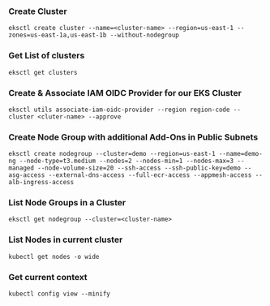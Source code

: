 ### Create Cluster

```
eksctl create cluster --name=<cluster-name> --region=us-east-1 --zones=us-east-1a,us-east-1b --without-nodegroup 
```

### Get List of clusters

```
eksctl get clusters 
```

### Create & Associate IAM OIDC Provider for our EKS Cluster

```
eksctl utils associate-iam-oidc-provider --region region-code --cluster <cluter-name> --approve
```

### Create Node Group with additional Add-Ons in Public Subnets

```
eksctl create nodegroup --cluster=demo --region=us-east-1 --name=demo-ng --node-type=t3.medium --nodes=2 --nodes-min=1 --nodes-max=3 --managed --node-volume-size=20 --ssh-access --ssh-public-key=demo --asg-access --external-dns-access --full-ecr-access --appmesh-access --alb-ingress-access 
```

### List Node Groups in a Cluster

```
eksctl get nodegroup --cluster=<cluster-name> 
```

### List Nodes in current cluster

```
kubectl get nodes -o wide 
```

### Get current context

```
kubectl config view --minify 
```

